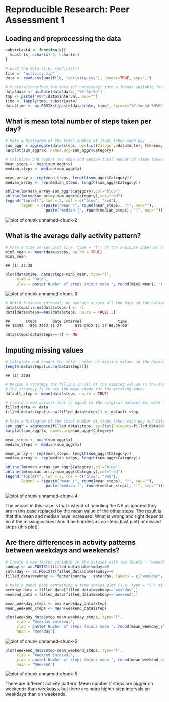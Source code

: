 # Reproducible Research: Peer Assessment 1


## Loading and preprocessing the data

```r
substrLast4 <- function(x){
  substr(x, nchar(x)-3, nchar(x))
}

# Load the data (i.e. read.csv())
file <- "activity.zip"
data <- read.csv(unz(file, "activity.csv"), header=TRUE, sep=",")

# Process/transform the data (if necessary) into a format suitable for your analysis
data$date <- as.Date(data$date, "%Y-%m-%d")
tmp <- paste("000",data$interval, sep="")
time <- lapply(tmp, substrLast4)
data$time <- as.POSIXct(paste(data$date, time), format="%Y-%m-%d %H%M")
```

## What is mean total number of steps taken per day?

```r
# Make a histogram of the total number of steps taken each day
sum_aggr = aggregate(data$steps, by=list(Category=data$date), FUN=sum, na.rm = TRUE)
barplot(sum_aggr$x, names.arg=sum_aggr$Category)

# Calculate and report the mean and median total number of steps taken per day
mean_steps <- mean(sum_aggr$x)
median_steps <- median(sum_aggr$x)

mean_array <- rep(mean_steps, length(sum_aggr$Category))
median_array <- rep(median_steps, length(sum_aggr$Category))

abline(lm(mean_array~sum_aggr$Category),col="blue")
abline(lm(median_array~sum_aggr$Category),col="red")
legend("topleft", lwd = 2, col = c("blue", "red"), 
       legend = c(paste("mean (", round(mean_steps), ")", sep=""), 
                  paste("median (", round(median_steps), ")", sep="")))
```

![plot of chunk unnamed-chunk-2](figure/unnamed-chunk-2.png) 

## What is the average daily activity pattern?

```r
# Make a time series plot (i.e. type = "l") of the 5-minute interval (x-axis) and the average number of steps taken, averaged across all days (y-axis)
min5_mean <- mean(data$steps, na.rm = TRUE)
min5_mean
```

```
## [1] 37.38
```

```r
plot(data$time, data$steps-min5_mean, type="l", 
     xlab = 'Date', 
     ylab = paste('Number of steps (minus mean ', round(min5_mean), ')'))
```

![plot of chunk unnamed-chunk-3](figure/unnamed-chunk-3.png) 

```r
# Which 5-minute interval, on average across all the days in the dataset, contains the maximum number of steps?
data$steps[is.na(data$steps)] <- -1
data[data$steps==max(data$steps, na.rm = TRUE) ,]
```

```
##       steps       date interval                time
## 16492   806 2012-11-27      615 2012-11-27 06:15:00
```

```r
data$steps[data$steps==-1] <- NA
```

## Imputing missing values

```r
# Calculate and report the total number of missing values in the dataset (i.e. the total number of rows with NAs)
length(data$steps[is.na(data$steps)])
```

```
## [1] 2304
```

```r
# Devise a strategy for filling in all of the missing values in the dataset. The strategy does not need to be sophisticated. For example, you could use the mean/median for that day, or the mean for that 5-minute interval, etc.
# The strategy is to use the mean steps for the existing ones: 
dafault_step <- mean(data$steps, na.rm = TRUE)

# Create a new dataset that is equal to the original dataset but with the missing data filled in.
filled_data <- data
filled_data$steps[is.na(filled_data$steps)] <- dafault_step

# Make a histogram of the total number of steps taken each day and Calculate and report the mean and median total number of steps taken per day. Do these values differ from the estimates from the first part of the assignment? What is the impact of imputing missing data on the estimates of the total daily number of steps?
sum_aggr = aggregate(filled_data$steps, by=list(Category=filled_data$date), FUN=sum)
barplot(sum_aggr$x, names.arg=sum_aggr$Category)

mean_steps <- mean(sum_aggr$x)
median_steps <- median(sum_aggr$x)

mean_array <- rep(mean_steps, length(sum_aggr$Category))
median_array <- rep(median_steps, length(sum_aggr$Category))

abline(lm(mean_array~sum_aggr$Category),col="blue")
abline(lm(median_array~sum_aggr$Category),col="red")
legend("topleft", lwd = 2, col = c("blue", "red"), 
       legend = c(paste("mean (", round(mean_steps), ")", sep=""), 
                  paste("median (", round(median_steps), ")", sep="")))
```

![plot of chunk unnamed-chunk-4](figure/unnamed-chunk-4.png) 

The impact in this case is that instead of handling the NA as ignored they are in this case replaced by the mean value of the other steps. The result is that the mean and median have increased. What is wrong and right depends on if the missing values should be handles as no steps (last plot) or missed steps (this plot).  

## Are there differences in activity patterns between weekdays and weekends?

```r
# Create a new factor variable in the dataset with two levels - "weekday" and "weekend" indicating whether a given date is a weekday or weekend day.
sunday <- as.POSIXlt(filled_data$date)$wday==0
saturday <- as.POSIXlt(filled_data$date)$wday==6
filled_data$weekday <- factor(sunday | saturday, labels = c("weekday", "weekend"))

# Make a panel plot containing a time series plot (i.e. type = "l") of the 5-minute interval (x-axis) and the average number of steps taken, averaged across all weekday days or weekend days (y-axis). The plot should look something like the following, which was creating using simulated data:
weekday_data = filled_data[filled_data$weekday=="weekday",]
weekend_data = filled_data[filled_data$weekday=="weekend",]

mean_weekday_steps <- mean(weekday_data$step)
mean_weekend_steps <- mean(weekend_data$step)

plot(weekday_data$step-mean_weekday_steps, type="l", 
     xlab = 'Weekday interval', 
     ylab = paste('Number of steps (minus mean ', round(mean_weekday_steps), ')', sep=""),
     main = 'Weekday')
```

![plot of chunk unnamed-chunk-5](figure/unnamed-chunk-51.png) 

```r
plot(weekend_data$step-mean_weekend_steps, type="l", 
     xlab = 'Weekend interval', 
     ylab = paste('Number of steps (minus mean ', round(mean_weekend_steps), ')', sep=""),
     main = 'Weekend')
```

![plot of chunk unnamed-chunk-5](figure/unnamed-chunk-52.png) 

There are different activity pattern. Mean number if steps are bigger on weekends than weekdays, but there are more higher step intervals on weekdays than on weekends.
